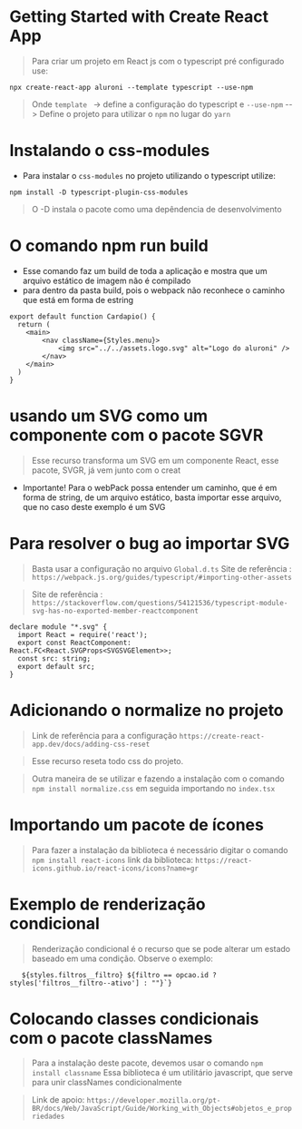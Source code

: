 # Getting Started with Create React App

> Para criar um projeto em React js com o typescript pré configurado use:

```
npx create-react-app aluroni --template typescript --use-npm
```
> Onde `template ` -> define a configuração do typescript
> e `--use-npm` --> Define o projeto para utilizar o `npm` no lugar do `yarn`

# Instalando o css-modules

- Para instalar o `css-modules` no projeto utilizando o typescript utilize:

```
npm install -D typescript-plugin-css-modules

```
> O -D instala o pacote como uma depêndencia de desenvolvimento 

# O comando npm run build

- Esse comando faz um build de toda a aplicação e mostra que um arquivo estático de imagem não é compilado
- para dentro da pasta build, pois o webpack não reconhece o caminho que está em forma de estring

```
export default function Cardapio() {
  return (
    <main>
        <nav className={Styles.menu}>
            <img src="../../assets.logo.svg" alt="Logo do aluroni" />
        </nav>
    </main>
  )
}

```

# usando um SVG como um componente com o pacote SGVR

> Esse recurso transforma um SVG em um componente React, esse pacote, SVGR,  já vem junto com o creat 

- Importante! Para o webPack possa entender um caminho, que é em forma de string, de um arquivo estático, basta    importar esse arquivo, que no caso deste exemplo é um SVG

# Para resolver o bug ao importar SVG

> Basta usar a configuração no arquivo `Global.d.ts`
> Site de referência :
`https://webpack.js.org/guides/typescript/#importing-other-assets`

> Site de referência :
`https://stackoverflow.com/questions/54121536/typescript-module-svg-has-no-exported-member-reactcomponent`

```
declare module "*.svg" {
  import React = require('react');
  export const ReactComponent: React.FC<React.SVGProps<SVGSVGElement>>;
  const src: string;
  export default src;
}
```

# Adicionando o normalize no projeto

> Link de referência para a configuração
> `https://create-react-app.dev/docs/adding-css-reset`

> Esse recurso reseta todo css do projeto.

> Outra maneira de se utilizar e fazendo a instalação com o comando `npm install normalize.css`
> em seguida importando no `index.tsx`

# Importando um pacote de ícones

> Para fazer a instalação da biblioteca é necessário digitar o comando `npm install react-icons`
> link da biblioteca: `https://react-icons.github.io/react-icons/icons?name=gr`


# Exemplo de renderização condicional

> Renderização condicional é o recurso que se pode alterar um estado baseado em uma condição. Observe o exemplo:

```
   ${styles.filtros__filtro} ${filtro == opcao.id ? styles['filtros__filtro--ativo'] : ""}`}

```
# Colocando classes condicionais com o pacote classNames

> Para a instalação deste pacote, devemos usar o comando `npm install classname`
> Essa biblioteca é um utilitário javascript, que serve para unir classNames condicionalmente

> Link de apoio: 
`https://developer.mozilla.org/pt-BR/docs/Web/JavaScript/Guide/Working_with_Objects#objetos_e_propriedades`



